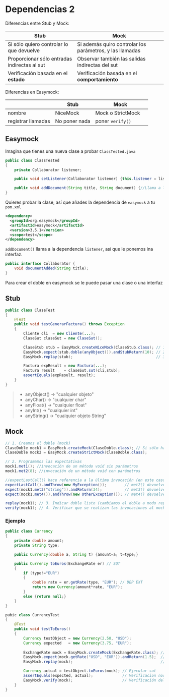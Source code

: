 # Dependencias 2

Diferencias entre Stub y Mock:

| Stub                                          | Mock                                                     |
|-----------------------------------------------|----------------------------------------------------------|
| Si sólo quiero controlar lo que devuelve      | Si además quiro controlar los parámetros, y las llamadas |
| Proporcionar sólo entradas indirectas al sut  | Observar también las salidas indirectas del sut          |
| Verificación basada en el **estado**          | Verificación basada en el **comportamiento**             |

Diferencias en Easymock:

|                    | Stub          | Mock                   |
|--------------------|---------------|------------------------|
| nombre             | NiceMock      | Mock o StrictMock      |
| registrar llamadas | No poner nada | poner `verify()`       |

## Easymock

Imagina que tienes una nueva clase a probar `ClassTested.java`

```java
public class ClassTested
{
	private Collaborator listener;

	public void setListener(Collaborator listener) {this.listener = listener;}

	public void addDocument(String title, String document) {//Llama a listener}
}
```

Quieres probar la clase, así que añades la dependencia de `easymock` a tu `pom.xml`
```xml
<dependency>
  <groupId>org.easymock</groupId>
  <artifactId>easymock</artifactId>
  <version>3.5.1</version>
  <scope>test</scope>
</dependency>
```

`addDocument()` llama a la dependencia `listener`, así que le ponemos ina interfaz.
```java
public interface Collaborator {
    void documentAdded(String title);
}
```

Para crear el doble en easymock se le puede pasar una clase o una interfaz

## Stub

```java
public class ClaseTest
{
	@Test
	public void testGenerarFactura() throws Exception
	{
		Cliente cli  = new Cliente(...);
		ClaseSut claseSut = new ClaseSut();

		ClaseStub stub = EasyMock.createNiceMock(ClaseStub.class); // 1) Stub
		EasyMock.expect(stub.doble(anyObject()).andStubReturn(10); // 2) Expectativas
		EasyMock.replay(stub);                                     // 3) Listo

		Factura expResult = new Factura(...);
		Factura result    = claseSut.sut(cli,stub);
		assertEquals(expResult, result);
	}
}
```

> * anyObject() → "cualquier objeto"
> * anyChar()   → "cualquier char"
> * anyFloat()  → "cualquier float"
> * anyInt()    → "cualquier int"
> * anyString() → "cualquier objeto String"


## Mock

```java
// 1. Creamos el doble (mock)
ClaseDoble mock1 = EasyMock.createMock(ClaseDoble.class); // Si sólo hay una única invocación del doble
ClaseDoble mock2 = EasyMock.createStrictMock(ClaseDoble.class);

// 2. Programamos las expectativas
mock1.met1(); //invocación de un método void sin parámetros
mock1.met2(8); //invocación de un método void con parámetros

//expectLastCall() hace referencia a la última invocación (en este caso al método met2(8))
expectLastCall().andThrow(new MyException());        // met2() devuelve una excepción
expect(mock1.met3("string")).andReturn(34);          // met3() devuelve un valor
expect(mock1.met4()).andThrow(new OtherException()); // met4() devuelve una excepción

replay(mock1); // 3. Indicar doble listo (cambiamos el doble a modo replay)
verify(mock1); // 4. Verificar que se realizan las invocaciones al mock desde SUT
```

### Ejemplo

```java
public class Currency
{
	private double amount;
	private String type;

	public Currency(double a, String t) {amount=a; t=type;}

	public Currency toEuros(ExchangeRate er) // SUT
	{
		if (type!="EUR")
		{
			double rate = er.getRate(type, "EUR"); // DEP EXT
        	return new Currency(amount*rate, "EUR");
		}
		else {return null;}
	}
}

pubic class CurrencyTest
{
	@Test
	public void testToEuros()
	{
		Currency testObject = new Currency(2.50, "USD");
		Currency expected   = new Currency(3.75, "EUR");
		
		ExchangeRate mock = EasyMock.createMock(ExchangeRate.class); // 1. Crear mock
		EasyMock.expect(mock.getRate("USD", "EUR")).andReturn(1.5);  // 2. Expectativa (que se llame 1 vez y devuelva 1.5)
		EasyMock.replay(mock);                                       // 3. Mock listo

		Currency actual = testObject.toEuros(mock); // Ejecutar sut
		assertEquals(expected, actual);             // Verificacion noraml
		EasyMock.verify(mock);                      // Verificación del mock
	}
}
```
